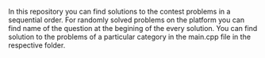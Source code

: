 In this repository you can find solutions to the contest problems in a sequential order.
For randomly solved problems on the platform you can find name of the question at the begining of the every solution.
You can find solution to the problems of a particular category in the main.cpp file in the respective folder.